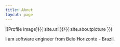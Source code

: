 ```yaml
---
title: About
layout: page
---
```

![Profile Image]({{ site.url }}/{{ site.aboutpicture }})

I am software engineer from Belo Horizonte - Brazil.
